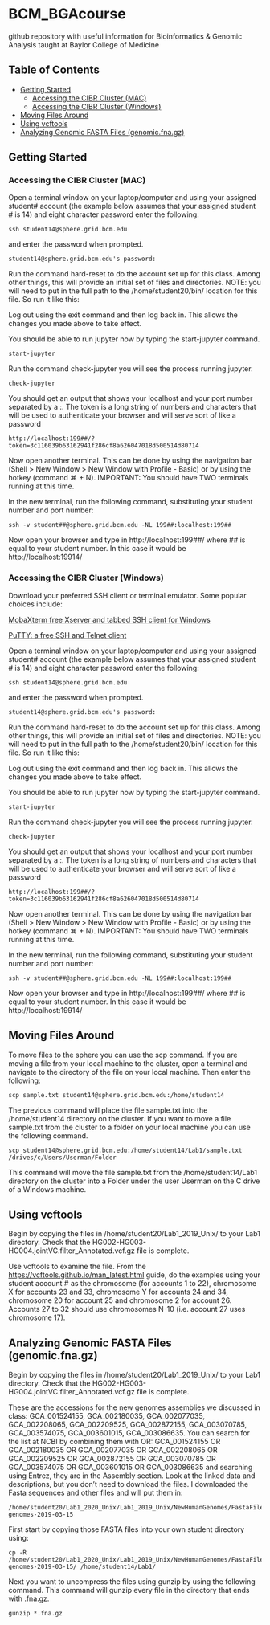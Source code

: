 # BCM_BGAcourse
github repository with useful information for Bioinformatics &amp; Genomic Analysis taught at Baylor College of Medicine

## Table of Contents
  * [Getting Started](#getting-started)
    + [Accessing the CIBR Cluster (MAC)](#accessing-the-cibr-cluster-mac)
    + [Accessing the CIBR Cluster (Windows)](#accessing-the-cibr-cluster-windows)
  * [Moving Files Around](#moving-files-around)
  * [Using vcftools](#using-vcftools)
  * [Analyzing Genomic FASTA Files (genomic.fna.gz)](#analyzing-genomic-fasta-files-genomicfnagz)
  
## Getting Started
### Accessing the CIBR Cluster (MAC)
Open a terminal window on your laptop/computer and using your assigned student# account (the example below assumes that your assigned student # is 14) and eight character password enter the following:
```
ssh student14@sphere.grid.bcm.edu
```
and enter the password when prompted.

```
student14@sphere.grid.bcm.edu's password: 
```
Run the command hard-reset to do the account set up for this class. Among other things, this will provide an initial set of files and directories. NOTE: you will need to put in the full path to the /home/student20/bin/ location for this file. So run it like this:

Log out using the exit command and then log back in. This allows the changes you made above to take effect. 

You should be able to run jupyter now by typing the start-jupyter command. 
```
start-jupyter
```
Run the command check-jupyter you will see the process running jupyter.
```
check-jupyter
```
You should get an output that shows your localhost and your port number separated by a :. The token is a long string of numbers and characters that will be used to authenticate your browser and will serve sort of like a password
```
http://localhost:199##/?token=3c116039b63162941f286cf8a626047018d500514d80714
```
Now open another terminal. This can be done by using the navigation bar (Shell > New Window > New Window with Profile - Basic) or by using the hotkey (command ⌘ + N). IMPORTANT: You should have TWO terminals running at this time.

In the new terminal, run the following command, substituting your student number and port number:
```
ssh -v student##@sphere.grid.bcm.edu -NL 199##:localhost:199##
```
Now open your browser and type in http://localhost:199##/ where ## is equal to your student number. In this case it would be http://localhost:19914/

### Accessing the CIBR Cluster (Windows)

Download your preferred SSH client or terminal emulator. Some popular choices include:

[MobaXterm free Xserver and tabbed SSH client for Windows](https://mobaxterm.mobatek.net/)

[PuTTY: a free SSH and Telnet client](https://www.chiark.greenend.org.uk/~sgtatham/putty/)

Open a terminal window on your laptop/computer and using your assigned student# account (the example below assumes that your assigned student # is 14) and eight character password enter the following:
```
ssh student14@sphere.grid.bcm.edu
```
and enter the password when prompted.

```
student14@sphere.grid.bcm.edu's password: 
```
Run the command hard-reset to do the account set up for this class. Among other things, this will provide an initial set of files and directories. NOTE: you will need to put in the full path to the /home/student20/bin/ location for this file. So run it like this:

Log out using the exit command and then log back in. This allows the changes you made above to take effect. 

You should be able to run jupyter now by typing the start-jupyter command. 
```
start-jupyter
```
Run the command check-jupyter you will see the process running jupyter.
```
check-jupyter
```
You should get an output that shows your localhost and your port number separated by a :. The token is a long string of numbers and characters that will be used to authenticate your browser and will serve sort of like a password
```
http://localhost:199##/?token=3c116039b63162941f286cf8a626047018d500514d80714
```
Now open another terminal. This can be done by using the navigation bar (Shell > New Window > New Window with Profile - Basic) or by using the hotkey (command ⌘ + N). IMPORTANT: You should have TWO terminals running at this time.

In the new terminal, run the following command, substituting your student number and port number:
```
ssh -v student##@sphere.grid.bcm.edu -NL 199##:localhost:199##
```
Now open your browser and type in http://localhost:199##/ where ## is equal to your student number. In this case it would be http://localhost:19914/

## Moving Files Around

To move files to the sphere you can use the scp command. If you are moving a file from your local machine to the cluster, open a terminal and navigate to the directory of the file on your local machine. Then enter the following:
```
scp sample.txt student14@sphere.grid.bcm.edu:/home/student14
```
The previous command will place the file sample.txt into the /home/student14 directory on the cluster. If you want to move a file sample.txt from the cluster to a folder on your local machine you can use the following command.

```
scp student14@sphere.grid.bcm.edu:/home/student14/Lab1/sample.txt /drives/c/Users/Userman/Folder
```
This command will move the file sample.txt from the /home/student14/Lab1 directory on the cluster into a Folder under the user Userman on the C drive of a Windows machine.

## Using vcftools
Begin by copying the files in /home/student20/Lab1_2019_Unix/ to your Lab1 directory. Check that the HG002-HG003-HG004.jointVC.filter_Annotated.vcf.gz file is complete.

Use vcftools to examine the file.  From the https://vcftools.github.io/man_latest.html guide, do the examples using your student account # as the chromosome (for accounts 1 to 22), chromosome X for accounts 23 and 33, chromosome Y for accounts 24 and 34, chromosome 20 for account 25 and chromosome 2 for account 26.  Accounts 27 to 32 should use chromosomes N-10 (i.e. account 27 uses chromosome 17).

## Analyzing Genomic FASTA Files (genomic.fna.gz)

Begin by copying the files in /home/student20/Lab1_2019_Unix/ to your Lab1 directory. Check that the HG002-HG003-HG004.jointVC.filter_Annotated.vcf.gz file is complete.

These are the accessions for the new genomes assemblies we discussed in class: GCA_001524155, GCA_002180035, GCA_002077035, GCA_002208065, GCA_002209525, GCA_002872155, GCA_003070785, GCA_003574075, GCA_003601015, GCA_003086635. You can search for the list at NCBI by combining them with OR: GCA_001524155 OR GCA_002180035 OR GCA_002077035 OR GCA_002208065 OR GCA_002209525 OR GCA_002872155 OR GCA_003070785 OR GCA_003574075 OR GCA_003601015 OR GCA_003086635 and searching using Entrez, they are in the Assembly section. Look at the linked data and descriptions, but you don’t need to download the files. I downloaded the Fasta sequences and other files and will put them in:

```
/home/student20/Lab1_2020_Unix/Lab1_2019_Unix/NewHumanGenomes/FastaFiles/ncbi-genomes-2019-03-15
```

First start by copying those FASTA files into your own student directory using:
```
cp -R /home/student20/Lab1_2020_Unix/Lab1_2019_Unix/NewHumanGenomes/FastaFiles/ncbi-genomes-2019-03-15/ /home/student14/Lab1/
```
Next you want to uncompress the files using gunzip by using the following command. This command will gunzip every file in the directory that ends with .fna.gz.

```
gunzip *.fna.gz
```
